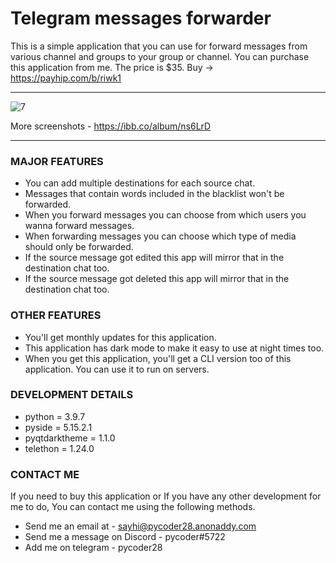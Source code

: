 # Telegram messages forwarder

This is a simple application that you can use for forward messages from various channel and groups to your group or channel. You can purchase this application from me. The price is $35. Buy -> https://payhip.com/b/riwk1

------------

<img src="https://i.ibb.co/frFB2K2/7.png" alt="7" border="0">

More screenshots - https://ibb.co/album/ns6LrD

------------


### MAJOR FEATURES
* You can add multiple destinations for each source chat.
* Messages that contain words included in the blacklist won't be forwarded.
* When you forward messages you can choose from which users you wanna forward messages.
* When forwarding messages you can choose which type of media should only be forwarded.
* If the source message got edited this app will mirror that in the destination chat too.
* If the source message got deleted this app will mirror that in the destination chat too.

### OTHER FEATURES

* You'll get monthly updates for this application.
* This application has dark mode to make it easy to use at night times too.
* When you get this application, you'll get a CLI version too of this
application. You can use it to run on servers.

### DEVELOPMENT DETAILS

* python = 3.9.7
* pyside = 5.15.2.1
* pyqtdarktheme = 1.1.0
* telethon = 1.24.0

### CONTACT ME
If you need to buy this application or If you have any other development for me to do, You can contact me using the following methods.

* Send me an email at - sayhi@pycoder28.anonaddy.com
* Send me a message on Discord - pycoder#5722
* Add me on telegram - pycoder28

